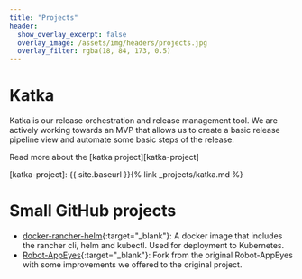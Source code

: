 ```yaml
---
title: "Projects"
header:
  show_overlay_excerpt: false
  overlay_image: /assets/img/headers/projects.jpg
  overlay_filter: rgba(18, 84, 173, 0.5)
---
```


# Katka

Katka is our release orchestration and release management tool. We are actively
working towards an MVP that allows us to create a basic release pipeline view
and automate some basic steps of the release.

Read more about the [katka project][katka-project]

[katka-project]: {{ site.baseurl }}{% link _projects/katka.md %}

# Small GitHub projects

* [docker-rancher-helm][docker-rancher-helm]{:target="_blank"}: A docker image 
  that includes the rancher cli, helm and kubectl. Used for deployment to 
  Kubernetes.
* [Robot-AppEyes][robot-appeyes]{:target="_blank"}: Fork from the original 
  Robot-AppEyes with some improvements we offered to the original project.

[docker-rancher-helm]: https://github.com/kpn/docker-rancher-helm
[robot-appeyes]: https://github.com/kpn/Robot-AppEyes

